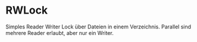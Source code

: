 # RWLock

Simples Reader Writer Lock über Dateien in einem Verzeichnis.
Parallel sind mehrere Reader erlaubt, aber nur ein Writer.

